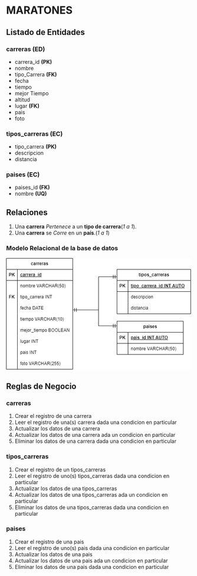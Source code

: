 # MARATONES

## Listado de Entidades

### carreras **(ED)**

- carrera_id **(PK)**
- nombre
- tipo_Carrera **(FK)**
- fecha
- tiempo
- mejor Tiempo
- altitud
- lugar **(FK)**
- pais
- foto

### tipos_carreras **(EC)**

- tipo_carrera **(PK)**
- descripcion
- distancia

### paises **(EC)**

- paises_id **(FK)**
- nombre **(UQ)**

## Relaciones

1. Una **carrera** _Pertenece_ a un **tipo de carrera**(_1 a 1_).
2. Una **carrera** se _Corre_ en un **país**.(_1 a 1_)

### Modelo Relacional de la base de datos
![Modelo Entidad - Relacion](./SQL-Entidad-Relacion.drawio.png)

## Reglas de Negocio

### carreras

1. Crear el registro de una carrera
1. Leer el registro de una(s) carrera dada una condicion en particular
1. Actualizar los datos de una carrera
1. Actualizar los datos de una carrera ada un condicion en particular
1. Eliminar los datos de una carrera dada una condicion en particular

### tipos_carreras

1. Crear el registro de un tipos_carreras
1. Leer el registro de uno(s) tipos_carreras dada una condicion en particular
1. Actualizar los datos de una tipos_carreras
1. Actualizar los datos de una tipos_carreras ada un condicion en particular
1. Eliminar los datos de una tipos_carreras dada una condicion en particular

### paises

1. Crear el registro de una pais
1. Leer el registro de uno(s) pais dada una condicion en particular
1. Actualizar los datos de una pais
1. Actualizar los datos de una pais ada un condicion en particular
1. Eliminar los datos de una pais dada una condicion en particular
